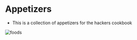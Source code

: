 Appetizers
==========

-   This is a collection of appetizers for the hackers cookbook

![foods](https://images.pexels.com/photos/41967/appetizer-canape-canapes-cheese-41967.jpeg?w=315&h=237&dpr=2&auto=compress&cs=tinysrgb)

